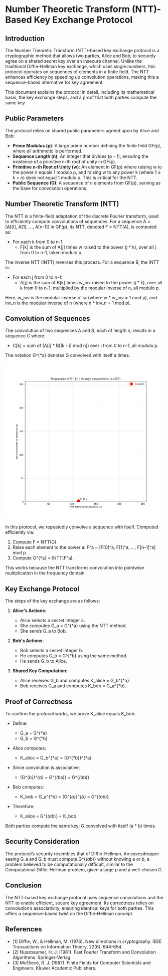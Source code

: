 # Number Theoretic Transform (NTT)-Based Key Exchange Protocol

## Introduction

The Number Theoretic Transform (NTT)-based key exchange protocol is a cryptographic method that allows two parties, Alice and Bob, to securely agree on a shared secret key over an insecure channel. Unlike the traditional Diffie-Hellman key exchange, which uses single numbers, this protocol operates on sequences of elements in a finite field. The NTT enhances efficiency by speeding up convolution operations, making this a sequence-based alternative for key agreement.

This document explains the protocol in detail, including its mathematical basis, the key exchange steps, and a proof that both parties compute the same key.


## Public Parameters

The protocol relies on shared public parameters agreed upon by Alice and Bob:

- **Prime Modulus (p)**: A large prime number defining the finite field GF(p), where all arithmetic is performed.
- **Sequence Length (n)**: An integer that divides (p - 1), ensuring the existence of a primitive n-th root of unity in GF(p).
- **Primitive n-th Root of Unity (w)**: An element in GF(p) where raising w to the power n equals 1 modulo p, and raising w to any power k (where 1 ≤ k < n) does not equal 1 modulo p. This is critical for the NTT.
- **Public Sequence (G)**: A sequence of n elements from GF(p), serving as the base for convolution operations.

## Number Theoretic Transform (NTT)

The NTT is a finite-field adaptation of the discrete Fourier transform, used to efficiently compute convolutions of sequences. For a sequence A = [A[0], A[1], ..., A[n-1]] in GF(p), its NTT, denoted F = NTT(A), is computed as:

- For each k from 0 to n-1:
  - F[k] is the sum of A[j] times w raised to the power (j * k), over all j from 0 to n-1, taken modulo p.

The inverse NTT (INTT) reverses this process. For a sequence B, the INTT is:

- For each j from 0 to n-1:
  - A[j] is the sum of B[k] times w_inv raised to the power (j * k), over all k from 0 to n-1, multiplied by the modular inverse of n, all modulo p.

Here, w_inv is the modular inverse of w (where w * w_inv = 1 mod p), and inv_n is the modular inverse of n (where n * inv_n = 1 mod p).

## Convolution of Sequences

The convolution of two sequences A and B, each of length n, results in a sequence C where:

- C[k] = sum of (A[i] * B[(k - i) mod n]) over i from 0 to n-1, all modulo p.

The notation G^{*a} denotes G convolved with itself a times.

![Convolution Progression](convolution_progression_animation.gif)

In this protocol, we repeatedly convolve a sequence with itself. Computed efficiently via:

1. Compute F = NTT(G).
2. Raise each element to the power a: F^a = [F[0]^a, F[1]^a, ..., F[n-1]^a] mod p.
3. Compute G^{*a} = INTT(F^a).

This works because the NTT transforms convolution into pointwise multiplication in the frequency domain.

## Key Exchange Protocol

The steps of the key exchange are as follows:

1. **Alice's Actions**:
   - Alice selects a secret integer a.
   - She computes G_a = G^{*a} using the NTT method.
   - She sends G_a to Bob.

2. **Bob's Actions**:
   - Bob selects a secret integer b.
   - He computes G_b = G^{*b} using the same method.
   - He sends G_b to Alice.

3. **Shared Key Computation**:
   - Alice receives G_b and computes K_alice = G_b^{*a}.
   - Bob receives G_a and computes K_bob = G_a^{*b}.

## Proof of Correctness

To confirm the protocol works, we prove K_alice equals K_bob:

- Define:
  - G_a = G^{*a}
  - G_b = G^{*b}

- Alice computes:
  - K_alice = G_b^{*a} = (G^{*b})^{*a}

- Since convolution is associative:
  - (G^{*b})^{*a} = G^{*(b*a)} = G^{*(a*b)}

- Bob computes:
  - K_bob = G_a^{*b} = (G^{*a})^{*b} = G^{*(a*b)}

- Therefore:
  - K_alice = G^{*(a*b)} = K_bob

Both parties compute the same key: G convolved with itself (a * b) times.

## Security Consideration

The protocol’s security resembles that of Diffie-Hellman. An eavesdropper seeing G_a and G_b must compute G^{*(a*b)} without knowing a or b, a problem believed to be computationally difficult, similar to the Computational Diffie-Hellman problem, given a large p and a well-chosen G.

## Conclusion

The NTT-based key exchange protocol uses sequence convolutions and the NTT to enable efficient, secure key agreement. Its correctness relies on convolution’s associativity, ensuring identical keys for both parties. This offers a sequence-based twist on the Diffie-Hellman concept.

## References

- [1] Diffie, W., & Hellman, M. (1976). New directions in cryptography. IEEE Transactions on Information Theory, 22(6), 644-654.
- [2] Nussbaumer, H. J. (1981). Fast Fourier Transform and Convolution Algorithms. Springer-Verlag.
- [3] McEliece, R. J. (1987). Finite Fields for Computer Scientists and Engineers. Kluwer Academic Publishers.
